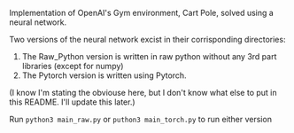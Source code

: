 Implementation of OpenAI's Gym environment, Cart Pole, solved using a neural network. 

Two versions of the neural network excist in their corrisponding directories:
1. The Raw_Python version is written in raw python without any 3rd part libraries (except for numpy)
2. The Pytorch version is written using Pytorch.

(I know I'm stating the obviouse here, but I don't know what else to put in this README. I'll update this later.)

Run ```python3 main_raw.py``` or ```puthon3 main_torch.py``` to run either version
